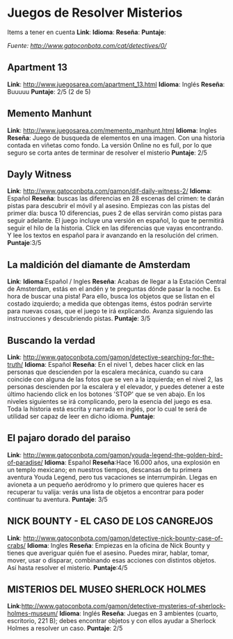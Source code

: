 # Juegos de Resolver Misterios
Items a tener en cuenta
**Link**: 
**Idioma**: 
**Reseña**: 
**Puntaje**:

*Fuente: http://www.gatoconbota.com/cat/detectives/0/*

## Apartment 13

**Link**: http://www.juegosarea.com/apartment_13.html
**Idioma**: Inglés
**Reseña**: Buuuuu
**Puntaje**: 2/5 (2 de 5)

## Memento Manhunt

**Link**: http://www.juegosarea.com/memento_manhunt.html
**Idioma**: Ingles
**Reseña**: Juego de busqueda de elementos en una imagen. Con una historia contada en viñetas como fondo. La versión Online no es full, por lo que seguro se corta antes de terminar de resolver el misterio
**Puntaje**: 2/5

## Dayly Witness

**Link**: http://www.gatoconbota.com/gamon/dif-daily-witness-2/
**Idioma**: Español
**Reseña**: buscas las diferencias en 28 escenas del crimen: te darán pistas para descubrir el móvil y al asesino. Empiezas con las pistas del primer día: busca 10 diferencias, pues 2 de ellas servirán como pistas para seguir adelante. El juego incluye una versión en español, lo que te permitirá seguir el hilo de la historia.
Click en las diferencias que vayas encontrando. Y lee los textos en español para ir avanzando en la resolución del crimen.
**Puntaje**:3/5


## La maldición del diamante de Amsterdam

**Link**:
**Idioma**:Español / Ingles
**Reseña**: Acabas de llegar a la Estación Central de Amsterdam, estás en el andén y te preguntas dónde pasar la noche. Es hora de buscar una pista! Para ello, busca los objetos que se listan en el costado izquierdo; a medida que obtengas items, éstos podrán servirte para nuevas cosas, que el juego te irá explicando. Avanza siguiendo las instrucciones y descubriendo pistas.
**Puntaje**: 3/5

## Buscando la verdad
**Link**: http://www.gatoconbota.com/gamon/detective-searching-for-the-truth/
**Idioma**: Español
**Reseña**: En el nivel 1, debes hacer click en las personas que descienden por la escalera mecánica, cuando su cara coincide con alguna de las fotos que se ven a la izquierda; en el nivel 2, las personas descienden por la escalera y el elevador, y puedes detener a este último haciendo click en los botones 'STOP' que se ven abajo. En los niveles siguientes se irá complicando, pero la esencia del juego es esa. Toda la historia está escrita y narrada en inglés, por lo cual te será de utilidad ser capaz de leer en dicho idioma. 
**Puntaje**:

## El pajaro dorado del paraiso
**Link**: http://www.gatoconbota.com/gamon/youda-legend-the-golden-bird-of-paradise/
**Idioma**: Español
**Reseña**:Hace 16.000 años, una explosión en un templo mexicano; en nuestros tiempos, descansas de tu primera aventura Youda Legend, pero tus vacaciones se interrumpirán. Llegas en avioneta a un pequeño aeródromo y lo primero que quieres hacer es recuperar tu valija: verás una lista de objetos a encontrar para poder continuar tu aventura. 
**Puntaje**: 3/5

## NICK BOUNTY - EL CASO DE LOS CANGREJOS

**Link**: http://www.gatoconbota.com/gamon/detective-nick-bounty-case-of-crabs/
**Idioma**: Ingles
**Reseña**: Empiezas en la oficina de Nick Bounty y tienes que averiguar quién fue el asesino. Puedes mirar, hablar, tomar, mover, usar o disparar, combinando esas acciones con distintos objetos. Así hasta resolver el misterio.
**Puntaje**:4/5

## MISTERIOS DEL MUSEO SHERLOCK HOLMES

**Link**:http://www.gatoconbota.com/gamon/detective-mysteries-of-sherlock-holmes-museum/
**Idioma**: Inglés
**Reseña**: Juegas en 3 ambientes (cuarto, escritorio, 221 B); debes encontrar objetos y con ellos ayudar a Sherlock Holmes a resolver un caso.
**Puntaje**: 2/5

